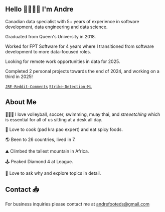 ## Hello 👋👨🏾‍💻 I'm Andre

Canadian data specialist with 5+ years of experience in software development, data engineering and data science.

Graduated from Queen's University in 2018.

Worked for FPT Software for 4 years where I transitioned from software development to more data-focused roles.

Looking for remote work opportunities in data for 2025.

Completed 2 personal projects towards the end of 2024, and working on a third in 2025!

[`JRE-Reddit-Comments`](https://github.com/AndreF343/JRE-Reddit-Comments) [`Strike-Detection-ML`](https://github.com/AndreF343/Strike_Detection_ML)

## About Me 

🧘🏾‍♂️ I love volleyball, soccer, swimming, muay thai, and _streeetching_ which is essential for all of us sitting at a desk all day. 

🥘 Love to cook (pad kra pao expert) and eat spicy foods.

🌎 Been to 26 countries, lived in 7.

⛰️ Climbed the tallest mountain in Africa. 

🕹️ Peaked Diamond 4 at League. 

💭 Love to ask why and explore topics in detail. 

## Contact 📥

For business inquiries please contact me at andrefooteds@gmail.com

